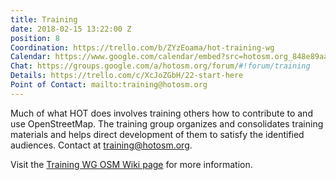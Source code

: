 ```yaml
---
title: Training
date: 2018-02-15 13:22:00 Z
position: 8
Coordination: https://trello.com/b/ZYzEoama/hot-training-wg
Calendar: https://www.google.com/calendar/embed?src=hotosm.org_848e89aaiab04ag94d23rqn558%40group.calendar.google.com
Chat: https://groups.google.com/a/hotosm.org/forum/#!forum/training
Details: https://trello.com/c/XcJoZGbH/22-start-here
Point of Contact: mailto:training@hotosm.org
---
```


Much of what HOT does involves training others how to contribute to and use OpenStreetMap. The training group organizes and consolidates training materials and helps direct development of them to satisfy the identified audiences. Contact at [training@hotosm.org](mailto:training@hotosm.org).

Visit the [Training WG OSM Wiki page](https://wiki.openstreetmap.org/wiki/Humanitarian_OSM_Team/Working_groups/Training) for more information.
